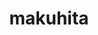 ---
id: 296
title: makuhita
types: [fighting]
image: https://raw.githubusercontent.com/PokeAPI/sprites/master/sprites/pokemon/296.png
---